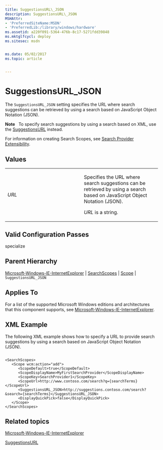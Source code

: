 ```yaml
---
title: SuggestionsURL\_JSON
description: SuggestionsURL\_JSON
MSHAttr:
- 'PreferredSiteName:MSDN'
- 'PreferredLib:/library/windows/hardware'
ms.assetid: a220f091-5364-476b-8c17-5271fdd39848
ms.mktglfcycl: deploy
ms.sitesec: msdn


ms.date: 05/02/2017
ms.topic: article


---
```


# SuggestionsURL\_JSON


The `SuggestionsURL_JSON` setting specifies the URL where search suggestions can be retrieved by using a search based on JavaScript Object Notation (JSON).

**Note**  
To specify search suggestions by using a search based on XML, use the [SuggestionsURL](microsoft-windows-ie-internetexplorer-searchscopes-scope-suggestionsurl.md) instead.

 

For information on creating Search Scopes, see [Search Provider Extensibility](http://go.microsoft.com/fwlink/?LinkId=137666).

## Values


<table>
<colgroup>
<col width="50%" />
<col width="50%" />
</colgroup>
<tbody>
<tr class="odd">
<td><p><em>URL</em></p></td>
<td><p>Specifies the URL where search suggestions can be retrieved by using a search based on JavaScript Object Notation (JSON).</p>
<p><em>URL</em> is a string.</p></td>
</tr>
</tbody>
</table>

 

## Valid Configuration Passes


specialize

## Parent Hierarchy


[Microsoft-Windows-IE-InternetExplorer](microsoft-windows-ie-internetexplorer.md) | [SearchScopes](microsoft-windows-ie-internetexplorer-searchscopes.md) | [Scope](microsoft-windows-ie-internetexplorer-searchscopes-scope.md) | `SuggestionsURL_JSON`

## Applies To


For a list of the supported Microsoft Windows editions and architectures that this component supports, see [Microsoft-Windows-IE-InternetExplorer](microsoft-windows-ie-internetexplorer.md).

## XML Example


The following XML example shows how to specify a URL to provide search suggestions by using a search based on JavaScript Object Notation (JSON).

```
 
<SearchScopes>
   <Scope wcm:action="add">
      <ScopeDefault>true</ScopeDefault>
      <ScopeDisplayName>MyFirstSearchProvider</ScopeDisplayName>
      <ScopeKey>SearchProvider1</ScopeKey>
      <ScopeUrl>http://www.contoso.com/search?q={searchTerms}</ScopeUrl>
      <SuggestionsURL_JSON>http://suggestions.contoso.com/search?&search={searchTerms}</SuggestionsURL_JSON>
      <DisplayQuickPick>false</DisplayQuickPick>
   </Scope>
</SearchScopes>
```

## Related topics


[Microsoft-Windows-IE-InternetExplorer](microsoft-windows-ie-internetexplorer.md)

[SuggestionsURL](microsoft-windows-ie-internetexplorer-searchscopes-scope-suggestionsurl.md)

 

 







